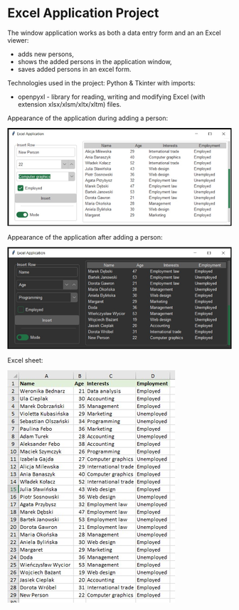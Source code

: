 # Excel Application Project
 
The window application works as both a data entry form and an an Excel viewer:
- adds new persons,
- shows the added persons in the application window,
- saves added persons in an excel form.

Technologies used in the project: Python & Tkinter with imports:
- openpyxl - library for reading, writing and modifying Excel (with extension xlsx/xlsm/xltx/xltm) files.

Appearance of the application during adding a person:

![1](https://github.com/weronikaabednarz/Tkinter-Excel-App/blob/main/images/add_person.jpg)

Appearance of the application after adding a person:

![2](https://github.com/weronikaabednarz/Tkinter-Excel-App/blob/main/images/excel_app_start.jpg)

Excel sheet:

![3](https://github.com/weronikaabednarz/Tkinter-Excel-App/blob/main/images/new_person_added.jpg)
